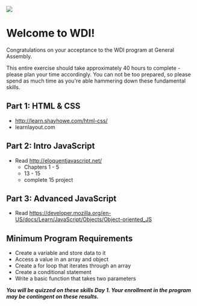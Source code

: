 ![](http://fundamentals.generalassemb.ly/assets/GA_logo.png)

# Welcome to WDI!

Congratulations on your acceptance to the WDI program at General Assembly.

This entire exercise should take approximately 40 hours to complete - please
plan your time accordingly. You can not be too prepared, so please spend as much time as you're able hammering down these fundamental skills. 

## Part 1:  HTML & CSS

- http://learn.shayhowe.com/html-css/
- learnlayout.com

## Part 2: Intro JavaScript

- Read http://eloquentjavascript.net/
  - Chapters 1 - 5
  - 13 - 15
  - complete 15 project

## Part 3: Advanced JavaScript

- Read https://developer.mozilla.org/en-US/docs/Learn/JavaScript/Objects/Object-oriented_JS

## Minimum Program Requirements

- Create a variable and store data to it
- Access a value in an array and object
- Create a for loop that iterates through an array
- Create a conditional statement
- Write a basic function that takes two parameters

***You will be quizzed on these skills Day 1. Your enrollment in the program may be contingent on these results.***
